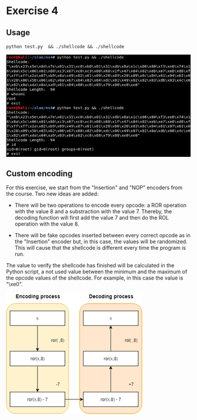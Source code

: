 # Exercise 4

## Usage

```
python test.py  && ./shellcode && ./shellcode
```
![Screenshot](images/1.png)



## Custom encoding

For this exercise, we start from the "Insertion" and "NOP" encoders from the course. Two new ideas are added:

- There will be two operations to encode every opcode: a ROR operation with the value 8 and a substraction with the value 7. Thereby, the decoding function will first add the value 7 and then do the ROL operation with the value 8.

- There will be fake opcodes inserted between every correct opcode as in the "Insertion" encoder but, in this case, the values will be randomized. This will cause that the shellcode is different every time the program is run.

The value to verify the shellcode has finished will be calculated in the Python script, a not used value between the minimum and the maximum of the opcode values of the shellcode. For example, in this case the value is "\xe0".

![Screenshot](images/2.png)
